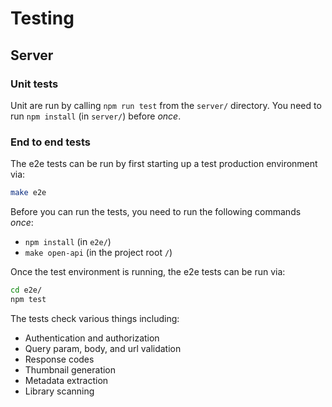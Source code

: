 # Testing

## Server

### Unit tests

Unit are run by calling `npm run test` from the `server/` directory.
You need to run `npm install` (in `server/`) before _once_.

### End to end tests

The e2e tests can be run by first starting up a test production environment via:

```bash
make e2e
```

Before you can run the tests, you need to run the following commands _once_:

-   `npm install` (in `e2e/`)
-   `make open-api` (in the project root `/`)

Once the test environment is running, the e2e tests can be run via:

```bash
cd e2e/
npm test
```

The tests check various things including:

-   Authentication and authorization
-   Query param, body, and url validation
-   Response codes
-   Thumbnail generation
-   Metadata extraction
-   Library scanning
